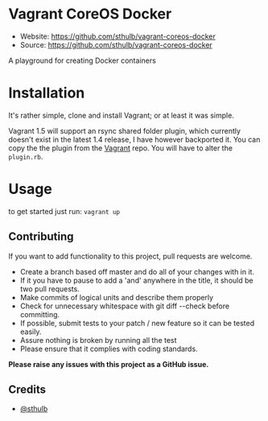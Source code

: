 # Vagrant CoreOS Docker

 * Website: https://github.com/sthulb/vagrant-coreos-docker
 * Source: https://github.com/sthulb/vagrant-coreos-docker

A playground for creating Docker containers


# Installation

It's rather simple, clone and install Vagrant; or at least it was simple.

Vagrant 1.5 will support an rsync shared folder plugin, which currently doesn't
exist in the latest 1.4 release, I have however backported it. You can copy the
the plugin from the
[Vagrant](https://github.com/mitchellh/vagrant/tree/master/plugins/synced_folders/rsync)
repo. You will have to alter the `plugin.rb`.


# Usage

to get started just run: `vagrant up`


## Contributing

If you want to add functionality to this project, pull requests are welcome.

 * Create a branch based off master and do all of your changes with in it.
 * If it you have to pause to add a 'and' anywhere in the title, it should be two pull requests.
 * Make commits of logical units and describe them properly
 * Check for unnecessary whitespace with git diff --check before committing.
 * If possible, submit tests to your patch / new feature so it can be tested easily.
 * Assure nothing is broken by running all the test
 * Please ensure that it complies with coding standards.

**Please raise any issues with this project as a GitHub issue.**


## Credits

 * [@sthulb](https://twitter.com/sthulb)
